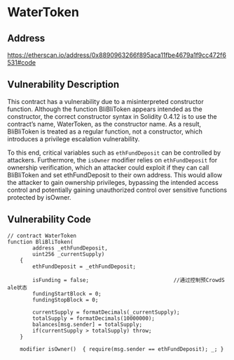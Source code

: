 # WaterToken
## Address
https://etherscan.io/address/0x8890963266f895aca11fbe4679a1f9cc472f6531#code

## Vulnerability Description
This contract has a vulnerability due to a misinterpreted constructor function. Although the function BliBliToken appears intended as the constructor, the correct constructor syntax in Solidity 0.4.12 is to use the contract’s name, WaterToken, as the constructor name. As a result, BliBliToken is treated as a regular function, not a constructor, which introduces a privilege escalation vulnerability.

To this end, critical variables such as `ethFundDeposit` can be controlled by attackers. Furthermore, the `isOwner` modifier relies on `ethFundDeposit` for ownership verification, which an attacker could exploit if they can call BliBliToken and set ethFundDeposit to their own address. This would allow the attacker to gain ownership privileges, bypassing the intended access control and potentially gaining unauthorized control over sensitive functions protected by isOwner.


## Vulnerability Code
```solidity
// contract WaterToken
function BliBliToken(
        address _ethFundDeposit,
        uint256 _currentSupply)
    {
        ethFundDeposit = _ethFundDeposit;

        isFunding = false;                           //通过控制预CrowdS ale状态
        fundingStartBlock = 0;
        fundingStopBlock = 0;

        currentSupply = formatDecimals(_currentSupply);
        totalSupply = formatDecimals(10000000);
        balances[msg.sender] = totalSupply;
        if(currentSupply > totalSupply) throw;
    }

    modifier isOwner()  { require(msg.sender == ethFundDeposit); _; }
```
